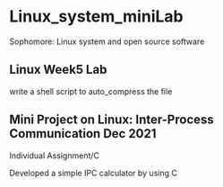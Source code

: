 # Linux_system_miniLab
Sophomore: Linux system and open source software

## Linux Week5 Lab

write a shell script to auto_compress the file

## Mini Project on Linux: Inter-Process Communication Dec 2021

Individual Assignment/C

Developed a simple IPC calculator by using C
